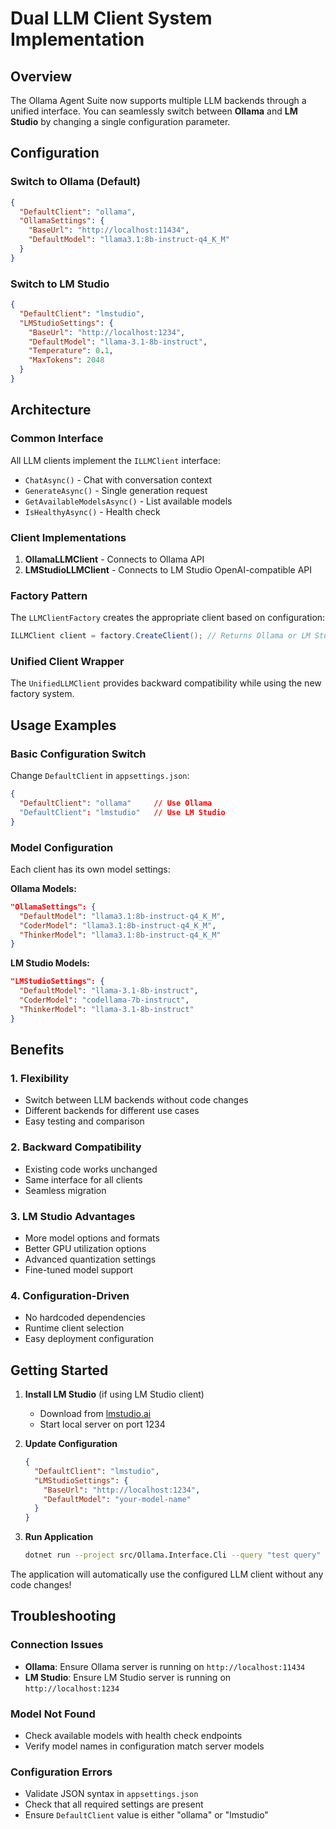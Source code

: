 # Dual LLM Client System Implementation

## Overview

The Ollama Agent Suite now supports multiple LLM backends through a unified interface. You can seamlessly switch between **Ollama** and **LM Studio** by changing a single configuration parameter.

## Configuration

### Switch to Ollama (Default)
```json
{
  "DefaultClient": "ollama",
  "OllamaSettings": {
    "BaseUrl": "http://localhost:11434",
    "DefaultModel": "llama3.1:8b-instruct-q4_K_M"
  }
}
```

### Switch to LM Studio
```json
{
  "DefaultClient": "lmstudio",
  "LMStudioSettings": {
    "BaseUrl": "http://localhost:1234",
    "DefaultModel": "llama-3.1-8b-instruct",
    "Temperature": 0.1,
    "MaxTokens": 2048
  }
}
```

## Architecture

### Common Interface
All LLM clients implement the `ILLMClient` interface:
- `ChatAsync()` - Chat with conversation context
- `GenerateAsync()` - Single generation request
- `GetAvailableModelsAsync()` - List available models
- `IsHealthyAsync()` - Health check

### Client Implementations
1. **OllamaLLMClient** - Connects to Ollama API
2. **LMStudioLLMClient** - Connects to LM Studio OpenAI-compatible API

### Factory Pattern
The `LLMClientFactory` creates the appropriate client based on configuration:
```csharp
ILLMClient client = factory.CreateClient(); // Returns Ollama or LM Studio client
```

### Unified Client Wrapper
The `UnifiedLLMClient` provides backward compatibility while using the new factory system.

## Usage Examples

### Basic Configuration Switch
Change `DefaultClient` in `appsettings.json`:
```json
{
  "DefaultClient": "ollama"     // Use Ollama
  "DefaultClient": "lmstudio"   // Use LM Studio
}
```

### Model Configuration
Each client has its own model settings:

**Ollama Models:**
```json
"OllamaSettings": {
  "DefaultModel": "llama3.1:8b-instruct-q4_K_M",
  "CoderModel": "llama3.1:8b-instruct-q4_K_M",
  "ThinkerModel": "llama3.1:8b-instruct-q4_K_M"
}
```

**LM Studio Models:**
```json
"LMStudioSettings": {
  "DefaultModel": "llama-3.1-8b-instruct",
  "CoderModel": "codellama-7b-instruct",
  "ThinkerModel": "llama-3.1-8b-instruct"
}
```

## Benefits

### 1. **Flexibility**
- Switch between LLM backends without code changes
- Different backends for different use cases
- Easy testing and comparison

### 2. **Backward Compatibility**
- Existing code works unchanged
- Same interface for all clients
- Seamless migration

### 3. **LM Studio Advantages**
- More model options and formats
- Better GPU utilization options
- Advanced quantization settings
- Fine-tuned model support

### 4. **Configuration-Driven**
- No hardcoded dependencies
- Runtime client selection
- Easy deployment configuration

## Getting Started

1. **Install LM Studio** (if using LM Studio client)
   - Download from [lmstudio.ai](https://lmstudio.ai/)
   - Start local server on port 1234

2. **Update Configuration**
   ```json
   {
     "DefaultClient": "lmstudio",
     "LMStudioSettings": {
       "BaseUrl": "http://localhost:1234",
       "DefaultModel": "your-model-name"
     }
   }
   ```

3. **Run Application**
   ```bash
   dotnet run --project src/Ollama.Interface.Cli --query "test query"
   ```

The application will automatically use the configured LLM client without any code changes!

## Troubleshooting

### Connection Issues
- **Ollama**: Ensure Ollama server is running on `http://localhost:11434`
- **LM Studio**: Ensure LM Studio server is running on `http://localhost:1234`

### Model Not Found
- Check available models with health check endpoints
- Verify model names in configuration match server models

### Configuration Errors
- Validate JSON syntax in `appsettings.json`
- Check that all required settings are present
- Ensure `DefaultClient` value is either "ollama" or "lmstudio"
